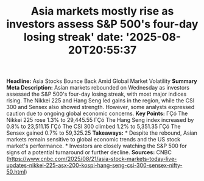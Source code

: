 ﻿---
title: "Asia markets mostly rise as investors assess S&P 500's four-day losing streak'
date: '2025-08-20T20:55:37"
category: "Markets"
summary: ""
slug: "asia markets mostly rise as investors assess sp 500s fourday"
source_urls:
  - "https://www.cnbc.com/2025/08/21/asia-stock-markets-today-live-updates-nikkei-225-asx-200-kospi-hang-seng-csi-300-sensex-nifty-50.html"
seo:
  title: "Asia markets mostly rise as investors assess S&P 500's four-day losing streak | Hash n Hedge'
  description: '"
  keywords: ["news", "markets", "brief"]
---
**Headline:** Asia Stocks Bounce Back Amid Global Market Volatility  **Summary Meta Description:** Asian markets rebounded on Wednesday as investors assessed the S&P 500's four-day losing streak, with most major indices rising. The Nikkei 225 and Hang Seng led gains in the region, while the CSI 300 and Sensex also showed strength. However, some analysts expressed caution due to ongoing global economic concerns.  **Key Points:**  ΓÇó The Nikkei 225 rose 1.3% to 29,445.55 ΓÇó The Hang Seng index increased by 0.8% to 23,511.15 ΓÇó The CSI 300 climbed 1.2% to 5,351.35 ΓÇó The Sensex gained 0.7% to 59,325.25  **Takeaways:**  * Despite the rebound, Asian markets remain sensitive to global economic trends and the US stock market's performance. * Investors are closely watching the S&P 500 for signs of a potential turnaround or further decline.  **Sources:** CNBC (https://www.cnbc.com/2025/08/21/asia-stock-markets-today-live-updates-nikkei-225-asx-200-kospi-hang-seng-csi-300-sensex-nifty-50.html) 
